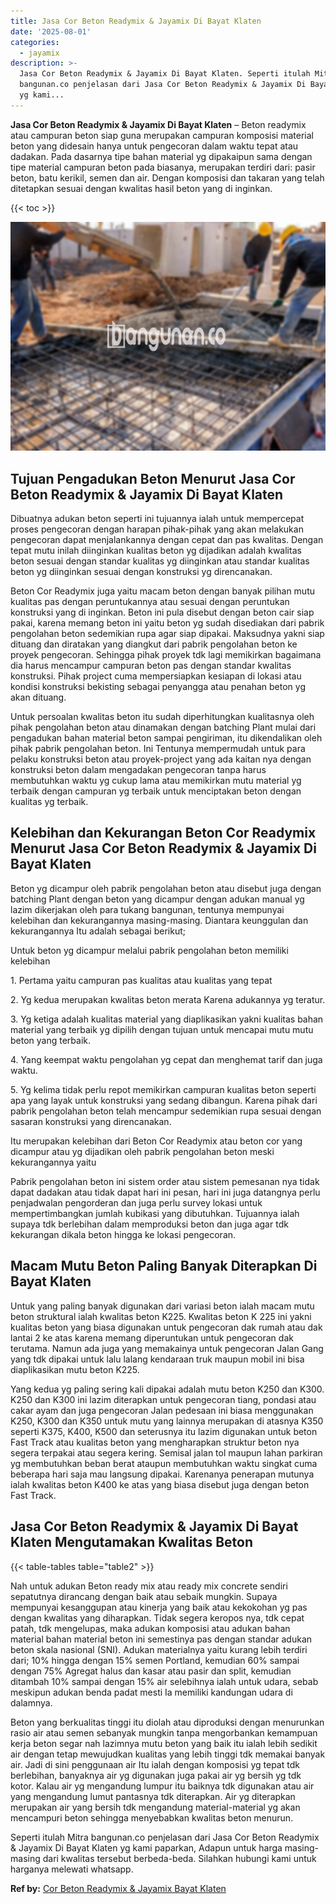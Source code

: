 ```yaml
---
title: Jasa Cor Beton Readymix & Jayamix Di Bayat Klaten
date: '2025-08-01'
categories:
  - jayamix
description: >-
  Jasa Cor Beton Readymix & Jayamix Di Bayat Klaten. Seperti itulah Mitra
  bangunan.co penjelasan dari Jasa Cor Beton Readymix & Jayamix Di Bayat Klaten
  yg kami...
---
```


**Jasa Cor Beton Readymix & Jayamix Di Bayat Klaten** – Beton readymix atau campuran beton siap guna merupakan campuran komposisi material beton yang didesain hanya untuk pengecoran dalam waktu tepat atau dadakan. Pada dasarnya tipe bahan material yg dipakaipun sama dengan tipe material campuran beton pada biasanya, merupakan terdiri dari: pasir beton, batu kerikil, semen dan air. Dengan komposisi dan takaran yang telah ditetapkan sesuai dengan kwalitas hasil beton yang di inginkan.

{{< toc >}}

![Jasa Cor Beton Readymix & Jayamix Di Bayat Klaten](/images/jasa-cor-readymix-09.png)

## Tujuan Pengadukan Beton Menurut Jasa Cor Beton Readymix & Jayamix Di Bayat Klaten

Dibuatnya adukan beton seperti ini tujuannya ialah untuk mempercepat proses pengecoran dengan harapan pihak-pihak yang akan melakukan pengecoran dapat menjalankannya dengan cepat dan pas kwalitas. Dengan tepat mutu inilah diinginkan kualitas beton yg dijadikan adalah kwalitas beton sesuai dengan standar kualitas yg diinginkan atau standar kualitas beton yg diinginkan sesuai dengan konstruksi yg direncanakan.

Beton Cor Readymix juga yaitu macam beton dengan banyak pilihan mutu kualitas pas dengan peruntukannya atau sesuai dengan peruntukan konstruksi yang di inginkan. Beton ini pula disebut dengan beton cair siap pakai, karena memang beton ini yaitu beton yg sudah disediakan dari pabrik pengolahan beton sedemikian rupa agar siap dipakai. Maksudnya yakni siap dituang dan diratakan yang diangkut dari pabrik pengolahan beton ke proyek pengecoran. Sehingga pihak proyek tdk lagi memikirkan bagaimana dia harus mencampur campuran beton pas dengan standar kwalitas konstruksi. Pihak project cuma mempersiapkan kesiapan di lokasi atau kondisi konstruksi bekisting sebagai penyangga atau penahan beton yg akan dituang.

Untuk persoalan kwalitas beton itu sudah diperhitungkan kualitasnya oleh pihak pengolahan beton atau dinamakan dengan batching Plant mulai dari pengadukan bahan material beton sampai pengiriman, itu dikendalikan oleh pihak pabrik pengolahan beton. Ini Tentunya mempermudah untuk para pelaku konstruksi beton atau proyek-project yang ada kaitan nya dengan konstruksi beton dalam mengadakan pengecoran tanpa harus membutuhkan waktu yg cukup lama atau memikirkan mutu material yg terbaik dengan campuran yg terbaik untuk menciptakan beton dengan kualitas yg terbaik.

## Kelebihan dan Kekurangan Beton Cor Readymix Menurut Jasa Cor Beton Readymix & Jayamix Di Bayat Klaten

Beton yg dicampur oleh pabrik pengolahan beton atau disebut juga dengan batching Plant dengan beton yang dicampur dengan adukan manual yg lazim dikerjakan oleh para tukang bangunan, tentunya mempunyai kelebihan dan kekurangannya masing-masing. Diantara keunggulan dan kekurangannya Itu adalah sebagai berikut;

Untuk beton yg dicampur melalui pabrik pengolahan beton memiliki kelebihan

1\. Pertama yaitu campuran pas kualitas atau kualitas yang tepat

2\. Yg kedua merupakan kwalitas beton merata Karena adukannya yg teratur.

3\. Yg ketiga adalah kualitas material yang diaplikasikan yakni kualitas bahan material yang terbaik yg dipilih dengan tujuan untuk mencapai mutu mutu beton yang terbaik.

4\. Yang keempat waktu pengolahan yg cepat dan menghemat tarif dan juga waktu.

5\. Yg kelima tidak perlu repot memikirkan campuran kualitas beton seperti apa yang layak untuk konstruksi yang sedang dibangun. Karena pihak dari pabrik pengolahan beton telah mencampur sedemikian rupa sesuai dengan sasaran konstruksi yang direncanakan.

Itu merupakan kelebihan dari Beton Cor Readymix atau beton cor yang dicampur atau yg dijadikan oleh pabrik pengolahan beton meski kekurangannya yaitu

Pabrik pengolahan beton ini sistem order atau sistem pemesanan nya tidak dapat dadakan atau tidak dapat hari ini pesan, hari ini juga datangnya perlu penjadwalan pengorderan dan juga perlu survey lokasi untuk mempertimbangkan jumlah kubikasi yang dibutuhkan. Tujuannya ialah supaya tdk berlebihan dalam memproduksi beton dan juga agar tdk kekurangan dikala beton hingga ke lokasi pengecoran.

## Macam Mutu Beton Paling Banyak Diterapkan Di Bayat Klaten

Untuk yang paling banyak digunakan dari variasi beton ialah macam mutu beton struktural ialah kwalitas beton K225. Kwalitas beton K 225 ini yakni kualitas beton yang biasa digunakan untuk pengecoran dak rumah atau dak lantai 2 ke atas karena memang diperuntukan untuk pengecoran dak terutama. Namun ada juga yang memakainya untuk pengecoran Jalan Gang yang tdk dipakai untuk lalu lalang kendaraan truk maupun mobil ini bisa diaplikasikan mutu beton K225.

Yang kedua yg paling sering kali dipakai adalah mutu beton K250 dan K300. K250 dan K300 ini lazim diterapkan untuk pengecoran tiang, pondasi atau cakar ayam dan juga pengecoran Jalan pedesaan ini biasa menggunakan K250, K300 dan K350 untuk mutu yang lainnya merupakan di atasnya K350 seperti K375, K400, K500 dan seterusnya itu lazim digunakan untuk beton Fast Track atau kualitas beton yang mengharapkan struktur beton nya segera terpakai atau segera kering. Semisal jalan tol maupun lahan parkiran yg membutuhkan beban berat ataupun membutuhkan waktu singkat cuma beberapa hari saja mau langsung dipakai. Karenanya penerapan mutunya ialah kwalitas beton K400 ke atas yang biasa disebut juga dengan beton Fast Track.

## Jasa Cor Beton Readymix & Jayamix Di Bayat Klaten Mengutamakan Kwalitas Beton

{{< table-tables table="table2" >}}

Nah untuk adukan Beton ready mix atau ready mix concrete sendiri sepatutnya dirancang dengan baik atau sebaik mungkin. Supaya mempunyai kesanggupan atau kinerja yang baik atau kekokohan yg pas dengan kwalitas yang diharapkan. Tidak segera keropos nya, tdk cepat patah, tdk mengelupas, maka adukan komposisi atau adukan bahan material bahan material beton ini semestinya pas dengan standar adukan beton skala nasional (SNI). Adukan materialnya yaitu kurang lebih terdiri dari; 10% hingga dengan 15% semen Portland, kemudian 60% sampai dengan 75% Agregat halus dan kasar atau pasir dan split, kemudian ditambah 10% sampai dengan 15% air selebihnya ialah untuk udara, sebab meskipun adukan benda padat mesti Ia memiliki kandungan udara di dalamnya.

Beton yang berkualitas tinggi itu diolah atau diproduksi dengan menurunkan rasio air atau semen sebanyak mungkin tanpa mengorbankan kemampuan kerja beton segar nah lazimnya mutu beton yang baik itu ialah lebih sedikit air dengan tetap mewujudkan kualitas yang lebih tinggi tdk memakai banyak air. Jadi di sini penggunaan air Itu ialah dengan komposisi yg tepat tdk berlebihan, banyaknya air yg digunakan juga pakai air yg bersih yg tdk kotor. Kalau air yg mengandung lumpur itu baiknya tdk digunakan atau air yang mengandung lumut pantasnya tdk diterapkan. Air yg diterapkan merupakan air yang bersih tdk mengandung material-material yg akan mencampuri beton sehingga menyebabkan kwalitas beton menurun.

Seperti itulah Mitra bangunan.co penjelasan dari Jasa Cor Beton Readymix & Jayamix Di Bayat Klaten yg kami paparkan, Adapun untuk harga masing-masing dari kwalitas tersebut berbeda-beda. Silahkan hubungi kami untuk harganya melewati whatsapp.

**Ref by:** [Cor Beton Readymix & Jayamix Bayat Klaten](https://id.wikipedia.org/wiki/Cor)

